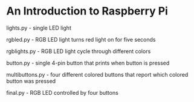 # An Introduction to Raspberry Pi

lights.py - single LED light

rgbled.py - RGB LED light turns red light on for five seconds

rgblights.py - RGB LED light cycle through different colors

button.py - single 4-pin button that prints when button is pressed

multibuttons.py - four different colored buttons that report which colored button was pressed

final.py - RGB LED controlled by four buttons

